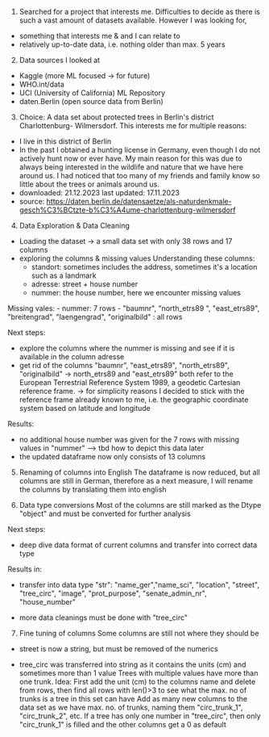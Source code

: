 1. Searched for a project that interests me. Difficulties to decide as there is such a vast amount of datasets
available. However I was looking for,
- something that interests me & and I can relate to
- relatively up-to-date data, i.e. nothing older than max. 5 years

2. Data sources I looked at
- Kaggle (more ML focused -> for future)
- WHO.int/data
- UCI (University of California) ML Repository
- daten.Berlin (open source data from Berlin)

3. Choice: A data set about protected trees in Berlin's district Charlottenburg- Wilmersdorf. This interests me for multiple reasons:
- I live in this district of Berlin
- In the past I obtained a hunting license in Germany, even though I do not actively hunt now or ever have. My main reason for this was
due to always being interested in the wildlife and nature that we have here around us. I had noticed that too many of my friends and family
know so little about the trees or animals around us.
- downloaded: 21.12.2023 last updated: 17.11.2023
- source: https://daten.berlin.de/datensaetze/als-naturdenkmale-gesch%C3%BCtzte-b%C3%A4ume-charlottenburg-wilmersdorf

4. Data Exploration & Data Cleaning

- Loading the dataset -> a small data set with only 38 rows and 17 columns
- exploring the columns & missing values
Understanding these columns:
    - standort: sometimes includes the address, sometimes it's a location such as a landmark
    - adresse: street + house number
    - nummer: the house number, here we encounter missing values

Missing vales:
    - nummer: 7 rows
    - "baumnr", "north_etrs89 ", "east_etrs89", "breitengrad", "laengengrad", "originalbild" : all rows

Next steps:
- explore the columns where the nummer is missing and see if it is available in the column adresse
- get rid of the columns "baumnr", "east_etrs89", "north_etrs89", "originalbild"
    -> north_etrs89 and "east_etrs89" both refer to the European Terrestrial Reference System 1989, a geodetic Cartesian reference frame.
    -> for simplicity reasons I decided to stick with the reference frame already known to me, i.e. the geographic coordinate system
    based on latitude and longitude

Results:
- no additional house number was given for the 7 rows with missing values in "nummer" --> tbd how to depict this data later
- the updated dataframe now only consists of 13 columns

5. Renaming of columns into English
The dataframe is now reduced, but all columns are still in German, therefore as a next measure, I will rename the columns by translating them into english

6. Data type conversions
Most of the columns are still marked as the Dtype "object" and must be converted for further analysis

Next steps:
- deep dive data format of current columns and transfer into correct data type

Results in:
- transfer into data type "str": "name_ger","name_sci", "location", "street", "tree_circ", "image", "prot_purpose", "senate_admin_nr", "house_number"

- more data cleanings must be done with "tree_circ"


7. Fine tuning of columns
Some columns are still not where they should be
- street is now a string, but must be removed of the numerics

- tree_circ was transferred into string as it contains the units (cm) and sometimes more than 1 value
  Trees with multiple values have more than one trunk.
  Idea: First add the unit (cm) to the columns name and delete from rows, then find all rows with len()>3 to see what the max. no of trunks is a tree in this set can have
  Add as many new columns to the data set as we have max. no. of trunks, naming them "circ_trunk_1", "circ_trunk_2", etc.
  If a tree has only one number in "tree_circ", then only "circ_trunk_1" is filled and the other columns get a 0 as default
